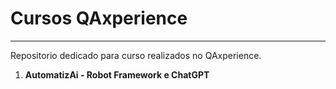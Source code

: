 # **Cursos QAxperience**

------

Repositorio dedicado para curso realizados no QAxperience.

1. **AutomatizAi - Robot Framework e ChatGPT**